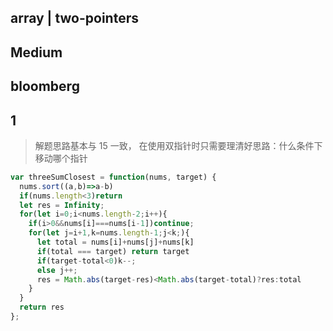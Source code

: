 ## array | two-pointers
## Medium
## bloomberg

## 1
> 解题思路基本与 15 一致， 在使用双指针时只需要理清好思路：什么条件下移动哪个指针
```js
var threeSumClosest = function(nums, target) {
  nums.sort((a,b)=>a-b)
  if(nums.length<3)return 
  let res = Infinity;
  for(let i=0;i<nums.length-2;i++){
    if(i>0&&nums[i]===nums[i-1])continue;
    for(let j=i+1,k=nums.length-1;j<k;){
      let total = nums[i]+nums[j]+nums[k]
      if(total === target) return target
      if(target-total<0)k--;
      else j++;
      res = Math.abs(target-res)<Math.abs(target-total)?res:total
    }
  }
  return res
};
```